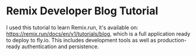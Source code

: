 # Remix Developer Blog Tutorial

I used this tutorial to learn Remix.run, it's available on: https://remix.run/docs/en/v1/tutorials/blog, which is a full application ready to deploy to fly.io. This includes development tools as well as production-ready authentication and persistence.
